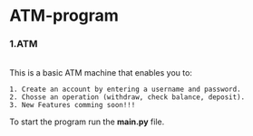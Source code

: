 # ATM-program

<h3><b>1.ATM</b></h3>
<br>
This is a basic ATM machine that enables you to:


    1. Create an account by entering a username and password.
    2. Chosse an operation (withdraw, check balance, deposit).
    3. New Features comming soon!!!


To start the program run the **main.py** file. 

